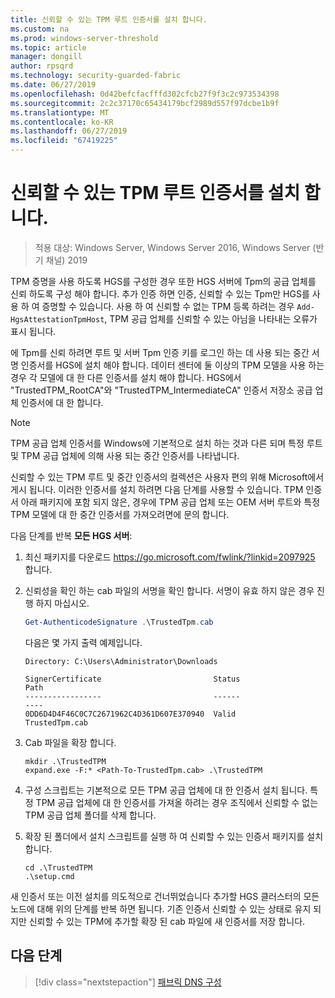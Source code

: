 ```yaml
---
title: 신뢰할 수 있는 TPM 루트 인증서를 설치 합니다.
ms.custom: na
ms.prod: windows-server-threshold
ms.topic: article
manager: dongill
author: rpsqrd
ms.technology: security-guarded-fabric
ms.date: 06/27/2019
ms.openlocfilehash: 0d42befcfacfffd302cfcb27f9f3c2c973534398
ms.sourcegitcommit: 2c2c37170c65434179bcf2989d557f97dcbe1b9f
ms.translationtype: MT
ms.contentlocale: ko-KR
ms.lasthandoff: 06/27/2019
ms.locfileid: "67419225"
---
```

# <a name="install-trusted-tpm-root-certificates"></a>신뢰할 수 있는 TPM 루트 인증서를 설치 합니다.

>적용 대상: Windows Server, Windows Server 2016, Windows Server (반기 채널) 2019

TPM 증명을 사용 하도록 HGS를 구성한 경우 또한 HGS 서버에 Tpm의 공급 업체를 신뢰 하도록 구성 해야 합니다.
추가 인증 하면 인증, 신뢰할 수 있는 Tpm만 HGS를 사용 하 여 증명할 수 있습니다.
사용 하 여 신뢰할 수 없는 TPM 등록 하려는 경우 `Add-HgsAttestationTpmHost`, TPM 공급 업체를 신뢰할 수 있는 아님을 나타내는 오류가 표시 됩니다.

에 Tpm를 신뢰 하려면 루트 및 서버 Tpm 인증 키를 로그인 하는 데 사용 되는 중간 서명 인증서를 HGS에 설치 해야 합니다.
데이터 센터에 둘 이상의 TPM 모델을 사용 하는 경우 각 모델에 대 한 다른 인증서를 설치 해야 합니다.
HGS에서 "TrustedTPM_RootCA"와 "TrustedTPM_IntermediateCA" 인증서 저장소 공급 업체 인증서에 대 한 합니다.

> [!NOTE]
> TPM 공급 업체 인증서를 Windows에 기본적으로 설치 하는 것과 다른 되며 특정 루트 및 TPM 공급 업체에 의해 사용 되는 중간 인증서를 나타냅니다.

신뢰할 수 있는 TPM 루트 및 중간 인증서의 컬렉션은 사용자 편의 위해 Microsoft에서 게시 됩니다.
이러한 인증서를 설치 하려면 다음 단계를 사용할 수 있습니다.
TPM 인증서 아래 패키지에 포함 되지 않은, 경우에 TPM 공급 업체 또는 OEM 서버 루트와 특정 TPM 모델에 대 한 중간 인증서를 가져오려면에 문의 합니다.

다음 단계를 반복 **모든 HGS 서버**:

1.  최신 패키지를 다운로드 [ https://go.microsoft.com/fwlink/?linkid=2097925 ](https://go.microsoft.com/fwlink/?linkid=2097925)합니다.

2.  신뢰성을 확인 하는 cab 파일의 서명을 확인 합니다. 서명이 유효 하지 않은 경우 진행 하지 마십시오.

    ```powershell
    Get-AuthenticodeSignature .\TrustedTpm.cab
    ```
    
    다음은 몇 가지 출력 예제입니다.
    
    ```
    Directory: C:\Users\Administrator\Downloads
        
    SignerCertificate                         Status                                 Path
    -----------------                         ------                                 ----
    0DD6D4D4F46C0C7C2671962C4D361D607E370940  Valid                                  TrustedTpm.cab
    ```

2.  Cab 파일을 확장 합니다.

    ```
    mkdir .\TrustedTPM
    expand.exe -F:* <Path-To-TrustedTpm.cab> .\TrustedTPM
    ```

3.  구성 스크립트는 기본적으로 모든 TPM 공급 업체에 대 한 인증서 설치 됩니다. 특정 TPM 공급 업체에 대 한 인증서를 가져올 하려는 경우 조직에서 신뢰할 수 없는 TPM 공급 업체 폴더를 삭제 합니다.

4.  확장 된 폴더에서 설치 스크립트를 실행 하 여 신뢰할 수 있는 인증서 패키지를 설치 합니다.

    ```
    cd .\TrustedTPM
    .\setup.cmd
    ```

새 인증서 또는 이전 설치를 의도적으로 건너뛰었습니다 추가할 HGS 클러스터의 모든 노드에 대해 위의 단계를 반복 하면 됩니다.
기존 인증서 신뢰할 수 있는 상태로 유지 되지만 신뢰할 수 있는 TPM에 추가할 확장 된 cab 파일에 새 인증서를 저장 합니다.

## <a name="next-step"></a>다음 단계

> [!div class="nextstepaction"]
> [패브릭 DNS 구성](guarded-fabric-configuring-fabric-dns-tpm.md)



